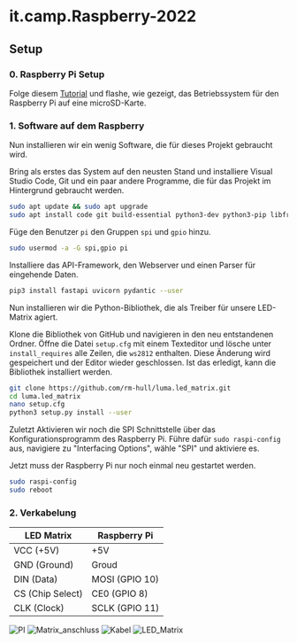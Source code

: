 # it.camp.Raspberry-2022

## Setup

### 0. Raspberry Pi Setup

Folge diesem [Tutorial](https://youtu.be/ntaXWS8Lk34) und flashe, wie gezeigt, das Betriebssystem für den Raspberry Pi auf eine microSD-Karte.

### 1. Software auf dem Raspberry

Nun installieren wir ein wenig Software, die für dieses Projekt gebraucht wird.

Bring als erstes das System auf den neusten Stand und installiere Visual Studio Code, Git und ein paar andere Programme, die für das Projekt im Hintergrund gebraucht werden.

```sh
sudo apt update && sudo apt upgrade
sudo apt install code git build-essential python3-dev python3-pip libfreetype6-dev libjpeg-dev libopenjp2-7 libtiff5
```

Füge den Benutzer ```pi``` den Gruppen ```spi``` und ```gpio``` hinzu.

```sh
sudo usermod -a -G spi,gpio pi
```

Installiere das API-Framework, den Webserver und einen Parser für eingehende Daten.

```sh
pip3 install fastapi uvicorn pydantic --user
```

[//]: # "Das klonen des Git Repositorys und der folgende Anleitungsblock sind nur nötig, weil das ws2812 Modul von luma.led_matrix nicht kompiliert. Sobald pypi wieder eine Version der Bibliothek anbietet, die ohne Probleme Installiert, sollte wieder empfohlen werden luma.led_matrix via pip3 zu beziehen."

Nun installieren wir die Python-Bibliothek, die als Treiber für unsere LED-Matrix agiert.

Klone die Bibliothek von GitHub und navigieren in den neu entstandenen Ordner. Öffne die Datei ```setup.cfg``` mit einem Texteditor und lösche unter ```install_requires``` alle Zeilen, die ```ws2812``` enthalten. Diese Änderung wird gespeichert und der Editor wieder geschlossen. Ist das erledigt, kann die Bibliothek installiert werden.

```sh
git clone https://github.com/rm-hull/luma.led_matrix.git
cd luma.led_matrix
nano setup.cfg
python3 setup.py install --user
```

Zuletzt Aktivieren wir noch die SPI Schnittstelle über das Konfigurationsprogramm des Raspberry Pi. Führe dafür ```sudo raspi-config``` aus, navigiere zu "Interfacing Options", wähle "SPI" und aktiviere es.

Jetzt muss der Raspberry Pi nur noch einmal neu gestartet werden.

```sh
sudo raspi-config
sudo reboot
```

### 2. Verkabelung

| LED Matrix        | Raspberry Pi   |
|-------------------|----------------|
| VCC (+5V)         | +5V            |
| GND (Ground)      | Groud          |
| DIN (Data)        | MOSI (GPIO 10) |
| CS  (Chip Select) | CE0  (GPIO 8)  |
| CLK (Clock)       | SCLK (GPIO 11) |

![PI](https://user-images.githubusercontent.com/80818611/144997724-e15aa6fe-f77b-44f5-8cd0-4553b5ba13c6.jpg)
![Matrix_anschluss](https://user-images.githubusercontent.com/80818611/144997676-9aa1c483-1668-4541-8466-bb97320bbaa5.jpg)
![Kabel](https://user-images.githubusercontent.com/80818611/144997761-23596f07-606f-45a9-8386-3f8f6f309673.jpg)
![LED_Matrix](https://user-images.githubusercontent.com/80818611/144997745-55444499-e720-4346-8403-54b36160700a.jpg)
